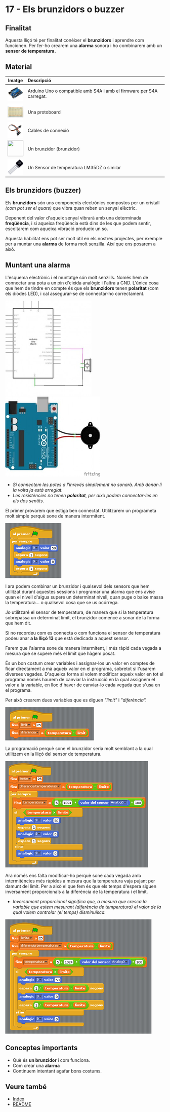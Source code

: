 # 17 - Els brunzidors o buzzer

## Finalitat

Aquesta lliçó té per finalitat conèixer el **brunzidors** i aprendre com funcionen. Per fer-ho crearem una **alarma** sonora i ho combinarem amb un **sensor de temperatura.**

## Material

|                               Imatge                               | Descripció                                                           |
| :----------------------------------------------------------------: | :------------------------------------------------------------------- |
|   <img src="./../mat_img/mat_unor3.png" width="50" height="50">    | Arduino Uno o compatible amb S4A i amb el firmware per S4A carregat. |
| <img src="./../mat_img/mat_protoboard.png" width="50" height="50"> | Una protoboard                                                       |
|   <img src="./../mat_img/mat_dupont.png" width="50" height="50">   | Cables de connexió                                                   |
| <img src="./../mat_img/mat_brunzidor.jpeg" width="50" height="50"> | Un brunzidor (brunzidor)                                             |
|   <img src="./../mat_img/mat_LM35DZ.png" width="50" height="50">   | Un Sensor de temperatura LM35DZ o similar                            |

## Els brunzidors (buzzer)

Els **brunzidors** són uns components electrònics compostos per un cristall _(com pot ser el quars)_ que vibra quan reben un senyal elèctric.

Depenent del valor d'aqueix senyal vibrarà amb una determinada **freqüència**, i si aqueixa freqüència està dins de les que podem sentir, escoltarem com aqueixa vibració produeix un so.

Aquesta habilitat ens pot ser molt útil en els nostres projectes, per exemple per a muntar una **alarma** de forma molt senzilla. Així que ens posarem a això.

## Muntant una alarma

L'esquema electrònic i el muntatge són molt senzills. Només hem de connectar una pota a un pin d'eixida analògic i l'altra a GND. L'única cosa que hem de tindre en compte és que els **brunzidors** tenen **polaritat** (com els díodes LED), i cal assegurar-se de connectar-ho
correctament.

![Esquema electrònic](Imatges/s4a_17_01.jpg)
![Esquema de muntatge](Imatges/s4a_17_02.jpg)

- _Si connectem les potes a l'inrevés simplement no sonarà. Amb donar-li la volta ja està arreglat._
- _Les resistències no tenen **polaritat**, per això podem connectar-les en els dos sentits._

El primer provarem que estiga ben connectat. Utilitzarem un programeta molt simple perquè sone de manera intermitent.

![Codi so intermintent](Imatges/s4a_17_03.png)

I ara podem combinar un brunzidor i qualsevol dels sensors que hem utilitzat durant aquestes sessions i programar una alarma que ens avise quan el nivell d'aigua supere un determinat nivell, quan puge o baixe massa la temperatura... o qualsevol cosa que se us ocórrega.

Jo utilitzaré el sensor de temperatura, de manera que si la temperatura sobrepassa un determinat límit, el brunzidor comence a sonar de la forma que hem dit.

Si no recordeu com es connecta o com funciona el sensor de temperatura podeu anar **a la lliçó 13** que està dedicada a aquest sensor.

Farem que l'alarma sone de manera intermitent, i més ràpid cada vegada a mesura que se supere més el límit que hàgem posat.

És un bon costum crear variables i assignar-los un valor en comptes de ficar directament a mà aqueix valor en el programa, sobretot si l'usarem diverses vegades. D'aqueixa forma si volem modificar aqueix valor en tot el programa només haurem de canviar la instrucció en la
qual assignem el valor a la variable, en lloc d'haver de canviar-lo cada vegada que s'usa en el programa.

Per això crearem dues variables que es diguen _"límit"_ i _"diferència"._

![Crear variables](Imatges/s4a_17_04.png)

La programació perquè sone el brunzidor seria molt semblant a la qual utilitzem en la lliçó del sensor de temperatura.

![Codi base](Imatges/s4a_17_05.png)

Ara només ens falta modificar-ho perquè sone cada vegada amb intermitències més ràpides a mesura que la temperatura vaja pujant per damunt del límit. Per a això el que fem és que els temps d'espera siguen inversament proporcionals a la diferència de la temperatura i el límit.

- _Inversament proporcional significa que, a mesura que cresca la variable que estem mesurant (diferència de temperatura) el valor de la qual volem controlar (el temps) disminuïsca._

![Codi final](Imatges/s4a_17_06.png)

## Conceptes importants

- Què és **un brunzidor** i com funciona.
- Com crear una **alarma**
- Continuem intentant agafar bons costums.

## Veure també

- [Index](../Index.md)
- [README](../README.md)
